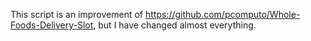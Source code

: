 This script is an improvement of https://github.com/pcomputo/Whole-Foods-Delivery-Slot, but I have changed almost everything.
